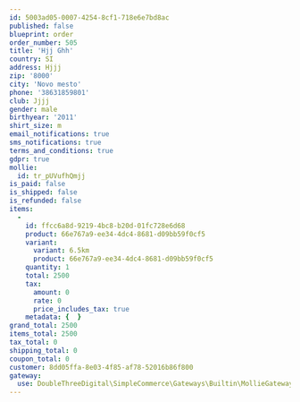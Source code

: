 ```yaml
---
id: 5003ad05-0007-4254-8cf1-718e6e7bd8ac
published: false
blueprint: order
order_number: 505
title: 'Hjj Ghh'
country: SI
address: Hjjj
zip: '8000'
city: 'Novo mesto'
phone: '38631859801'
club: Jjjj
gender: male
birthyear: '2011'
shirt_size: m
email_notifications: true
sms_notifications: true
terms_and_conditions: true
gdpr: true
mollie:
  id: tr_pUVufhQmjj
is_paid: false
is_shipped: false
is_refunded: false
items:
  -
    id: ffcc6a8d-9219-4bc8-b20d-01fc728e6d68
    product: 66e767a9-ee34-4dc4-8681-d09bb59f0cf5
    variant:
      variant: 6.5km
      product: 66e767a9-ee34-4dc4-8681-d09bb59f0cf5
    quantity: 1
    total: 2500
    tax:
      amount: 0
      rate: 0
      price_includes_tax: true
    metadata: {  }
grand_total: 2500
items_total: 2500
tax_total: 0
shipping_total: 0
coupon_total: 0
customer: 8dd05ffa-8e03-4f85-af78-52016b86f800
gateway:
  use: DoubleThreeDigital\SimpleCommerce\Gateways\Builtin\MollieGateway
---
```

